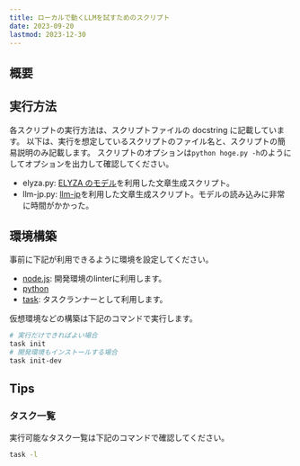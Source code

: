 ```yaml
---
title: ローカルで動くLLMを試すためのスクリプト
date: 2023-09-20
lastmod: 2023-12-30
---
```


## 概要

## 実行方法

各スクリプトの実行方法は、スクリプトファイルの docstring に記載しています。
以下は、実行を想定しているスクリプトのファイル名と、スクリプトの簡易説明のみ記載します。
スクリプトのオプションは`python hoge.py -h`のようにしてオプションを出力して確認してください。

- elyza.py: [ELYZA のモデル](https://huggingface.co/elyza/ELYZA-japanese-Llama-2-7b-instruce)を利用した文章生成スクリプト。
- llm-jp.py: [llm-jp](https://huggingface.co/llm-jp/llm-jp-13b-instruct-full-jaster-dolly-oasst-v1.0)を利用した文章生成スクリプト。モデルの読み込みに非常に時間がかかった。

## 環境構築

事前に下記が利用できるように環境を設定してください。

- [node.js](https://nodejs.org/en): 開発環境のlinterに利用します。
- [python](https://nodejs.org/en)
- [task](https://taskfile.dev/): タスクランナーとして利用します。

仮想環境などの構築は下記のコマンドで実行します。

```sh
# 実行だけできればよい場合
task init
# 開発環境もインストールする場合
task init-dev
```

## Tips

### タスク一覧

実行可能なタスク一覧は下記のコマンドで確認してください。

```sh
task -l
```
